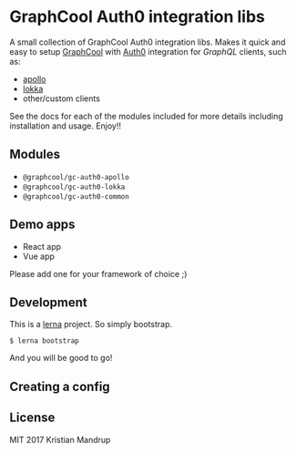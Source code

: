 # GraphCool Auth0 integration libs

A small collection of GraphCool Auth0 integration libs.
Makes it quick and easy to setup [GraphCool](https://www.graph.cool) with [Auth0](https://auth0.com/) integration for *GraphQL* clients, such as:

- [apollo](https://github.com/apollographql)
- [lokka](https://github.com/kadirahq/lokka)
- other/custom clients

See the docs for each of the modules included for more details including installation and usage. Enjoy!!

## Modules

- `@graphcool/gc-auth0-apollo`
- `@graphcool/gc-auth0-lokka`
- `@graphcool/gc-auth0-common`

## Demo apps

- React app
- Vue app

Please add one for your framework of choice ;)

## Development

This is a [lerna](https://lernajs.io/) project. So simply bootstrap.

`$ lerna bootstrap`

And you will be good to go!

## Creating a config

## License

MIT 2017 Kristian Mandrup